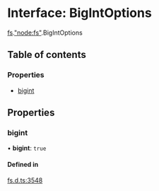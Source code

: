# Interface: BigIntOptions

[fs](../modules/fs.md).["node:fs"](../modules/fs._node_fs_.md).BigIntOptions

## Table of contents

### Properties

- [bigint](fs._node_fs_.BigIntOptions.md#bigint)

## Properties

### bigint

• **bigint**: ``true``

#### Defined in

[fs.d.ts:3548](https://github.com/goodcodedev/bun-types/blob/8bd1b3a/fs.d.ts#L3548)
